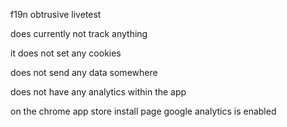 f19n obtrusive livetest

does currently not track anything

it does not set any cookies

does not send any data somewhere

does not have any analytics within the app

on the chrome app store install page google analytics is enabled
